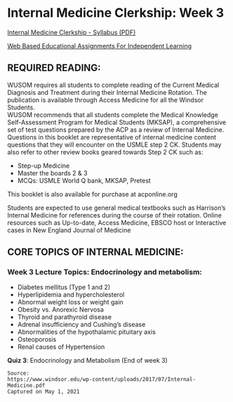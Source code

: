 # Internal Medicine Clerkship: Week 3

[Internal Medicine Clerkship - Syllabus (PDF)](/usmle/im/Internal-Medicine.pdf)

[Web Based Educational Assignments For Independent Learning](/usmle/im/web-based-assignments.html)

## REQUIRED READING:

WUSOM requires all students to complete reading of the Current Medical Diagnosis and Treatment during their Internal Medicine Rotation. The publication is available through Access Medicine for all the Windsor Students.   
WUSOM recommends that all students complete the Medical Knowledge Self-Assessment Program for Medical Students (MKSAP), a comprehensive set of test questions prepared by the ACP as a review of Internal Medicine. Questions in this booklet are representative of internal medicine content questions that they will encounter on the USMLE step 2 CK. Students may also refer to other review books geared
towards Step 2 CK such as:

* Step-up Medicine
* Master the boards 2 & 3
* MCQs: USMLE World Q bank, MKSAP, Pretest

This booklet is also available for purchase at acponline.org

Students are expected to use general medical textbooks such as Harrison’s Internal Medicine for references during the course of their rotation. Online resources such as Up-to-date, Access Medicine, EBSCO host or Interactive cases in New England Journal of Medicine

## CORE TOPICS OF INTERNAL MEDICINE:

### Week 3 Lecture Topics: Endocrinology and metabolism:

* Diabetes mellitus (Type 1 and 2)
* Hyperlipidemia and hypercholesterol
* Abnormal weight loss or weight gain
* Obesity vs. Anorexic Nervosa
* Thyroid and parathyroid disease
* Adrenal insufficiency and Cushing’s disease
* Abnormalities of the hypothalamic pituitary axis
* Osteoporosis
* Renal causes of Hypertension

**Quiz 3**: Endocrinology and Metabolism (End of week 3)

```
Source:
https://www.windsor.edu/wp-content/uploads/2017/07/Internal-Medicine.pdf
Captured on May 1, 2021
```
